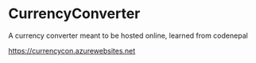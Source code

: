 # CurrencyConverter
A currency converter meant to be hosted online, learned from codenepal

https://currencycon.azurewebsites.net
